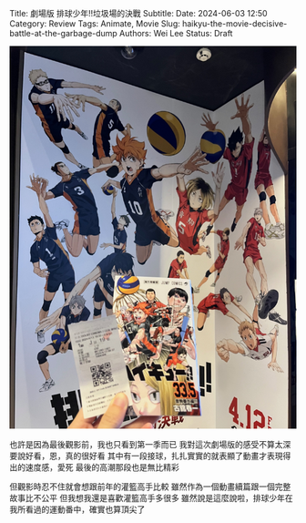 Title: 劇場版 排球少年!!垃圾場的決戰
Subtitle:
Date: 2024-06-03 12:50
Category: Review
Tags: Animate, Movie
Slug: haikyu-the-movie-decisive-battle-at-the-garbage-dump
Authors: Wei Lee
Status: Draft

![Haikyu](/images/post-images/2024-Haikyu/Haikyu.jpeg)


<!--這次的排球少年需要更多的前置知識
才能感受到完整的感動
然而我無法在這麼短的時間一次推60集
只帶著第一季就進場了
體感確實很棒，也少有運動番看得這麼爽
最後那段視角的演出真的好棒
接球也有一段展現了動畫這種載體才能呈現出的速度感

但有了灌籃高手的前例在前面，還是忍不住比較了一下
我想還是多喜歡灌籃高手多了不少
雖然是一場不公平的比較
灌籃高手的定位是一部完整的電影
這次的排球少年是動畫的延續（應該吧？
-->

也許是因為最後觀影前，我也只看到第一季而已
我對這次劇場版的感受不算太深
要說好看，恩，真的很好看
其中有一段接球，扎扎實實的就表顯了動畫才表現得出的速度感，愛死
最後的高潮那段也是無比精彩

但觀影時忍不住就會想跟前年的灌籃高手比較
雖然作為一個動畫續篇跟一個完整故事比不公平
但我想我還是喜歡灌籃高手多很多
雖然說是這麼說啦，排球少年在我所看過的運動番中，確實也算頂尖了
